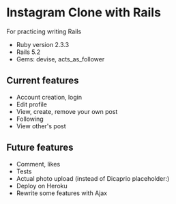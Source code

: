 # Instagram Clone with Rails

For practicing writing Rails

* Ruby version 2.3.3
* Rails 5.2
* Gems: devise, acts_as_follower

Current features
----
* Account creation, login
* Edit profile
* View, create, remove your own post
* Following
* View other's post

Future features
----
* Comment, likes
* Tests
* Actual photo upload (instead of Dicaprio placeholder:)
* Deploy on Heroku
* Rewrite some features with Ajax

